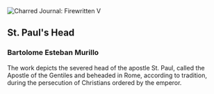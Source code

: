 <div class="artwork-of-the-day">
  <div class="container">
    <div class="img-wrapper">
      <img
        src="https://uploads7.wikiart.org/00340/images/bartolome-esteban-murillo/cabeza-de-san-pablo.jpg!Large.jpg"
        alt="Charred Journal: Firewritten V" />
    </div>
    <div class="artwork-detail">
      <div class="artwork-origin"> 
        <h2 class="artwork-name">St. Paul's Head</h2>
        <h3 class="artist">
          Bartolome Esteban Murillo
        </h3>
      </div>
      <p class="description">
        <span class="artwork-description-text ng-binding" ng-bind-html="viewModel.ArtworkOfTheDay.Description | unsafe">The work depicts the severed head of the apostle St. Paul, called the Apostle of the Gentiles and beheaded in Rome, according to tradition, during the persecution of Christians ordered by the emperor.</span>
                        <div class="text-shadow-container ng-hide" ng-show="showShadow"></div>
      </p>
    </div>
  </div>

</div>
